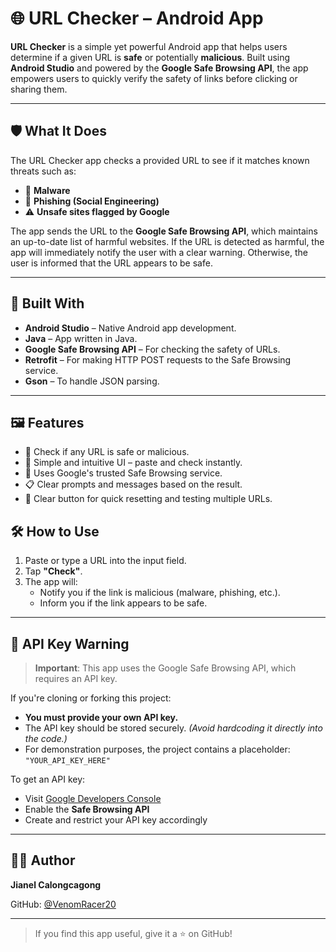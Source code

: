 # 🌐 URL Checker – Android App

**URL Checker** is a simple yet powerful Android app that helps users determine if a given URL is **safe** or potentially **malicious**. Built using **Android Studio** and powered by the **Google Safe Browsing API**, the app empowers users to quickly verify the safety of links before clicking or sharing them.

---

## 🛡️ What It Does

The URL Checker app checks a provided URL to see if it matches known threats such as:

- 🧪 **Malware**
- 🎣 **Phishing (Social Engineering)**
- ⚠️ **Unsafe sites flagged by Google**

The app sends the URL to the **Google Safe Browsing API**, which maintains an up-to-date list of harmful websites. If the URL is detected as harmful, the app will immediately notify the user with a clear warning. Otherwise, the user is informed that the URL appears to be safe.

---

## 🧰 Built With

- **Android Studio** – Native Android app development.
- **Java** – App written in Java.
- **Google Safe Browsing API** – For checking the safety of URLs.
- **Retrofit** – For making HTTP POST requests to the Safe Browsing service.
- **Gson** – To handle JSON parsing.

---

## 🖼️ Features

- 🔎 Check if any URL is safe or malicious.
- 🧠 Simple and intuitive UI – paste and check instantly.
- 🔐 Uses Google's trusted Safe Browsing service.
- 📋 Clear prompts and messages based on the result.
- 🔄 Clear button for quick resetting and testing multiple URLs.


## 🛠️ How to Use

1. Paste or type a URL into the input field.
2. Tap **"Check"**.
3. The app will:
   - Notify you if the link is malicious (malware, phishing, etc.).
   - Inform you if the link appears to be safe.

---

## 🔐 API Key Warning

> **Important**: This app uses the Google Safe Browsing API, which requires an API key.

If you're cloning or forking this project:

- **You must provide your own API key.**
- The API key should be stored securely. *(Avoid hardcoding it directly into the code.)*
- For demonstration purposes, the project contains a placeholder:  
  `"YOUR_API_KEY_HERE"`

To get an API key:
- Visit [Google Developers Console](https://console.developers.google.com/)
- Enable the **Safe Browsing API**
- Create and restrict your API key accordingly

---

## 🙋‍♂️ Author

**Jianel Calongcagong**  

GitHub: [@VenomRacer20](https://github.com/VenomRacer20)

---



> If you find this app useful, give it a ⭐ on GitHub!
